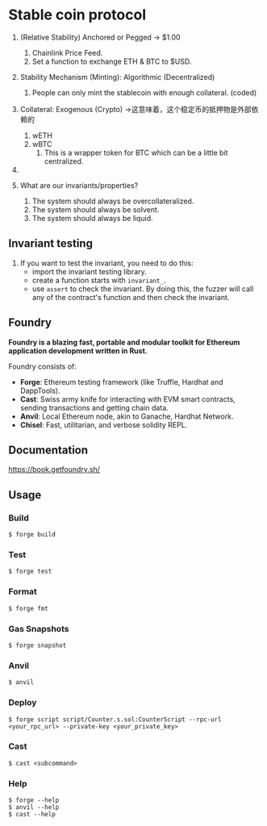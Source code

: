 # Stable coin protocol 

1. (Relative Stability) Anchored or Pegged -> $1.00
   1. Chainlink Price Feed.
   2. Set a function to exchange ETH & BTC to $USD.
2. Stability Mechanism (Minting): Algorithmic (Decentralized)
   1. People can only mint the stablecoin with enough collateral. (coded)
3. Collateral: Exogenous (Crypto) ->这意味着，这个稳定币的抵押物是外部依赖的
   1. wETH
   2. wBTC
      1. This is a wrapper token for BTC which can be a little bit centralized.
4. 



1. What are our invariants/properties?
   1. The system should always be overcollateralized.
   2. The system should always be solvent.
   3. The system should always be liquid.

## Invariant testing

1. If you want to test the invariant, you need to do this: 
   - import the invariant testing library.
   - create a function starts with `invariant_`.
   - use `assert` to check the invariant.
By doing this, the fuzzer will call any of the contract's function and then check the invariant.


## Foundry

**Foundry is a blazing fast, portable and modular toolkit for Ethereum application development written in Rust.**

Foundry consists of:

-   **Forge**: Ethereum testing framework (like Truffle, Hardhat and DappTools).
-   **Cast**: Swiss army knife for interacting with EVM smart contracts, sending transactions and getting chain data.
-   **Anvil**: Local Ethereum node, akin to Ganache, Hardhat Network.
-   **Chisel**: Fast, utilitarian, and verbose solidity REPL.

## Documentation

https://book.getfoundry.sh/

## Usage

### Build

```shell
$ forge build
```

### Test

```shell
$ forge test
```

### Format

```shell
$ forge fmt
```

### Gas Snapshots

```shell
$ forge snapshot
```

### Anvil

```shell
$ anvil
```

### Deploy

```shell
$ forge script script/Counter.s.sol:CounterScript --rpc-url <your_rpc_url> --private-key <your_private_key>
```

### Cast

```shell
$ cast <subcommand>
```

### Help

```shell
$ forge --help
$ anvil --help
$ cast --help
```
